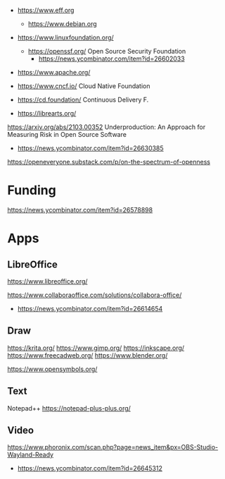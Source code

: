 * https://www.eff.org
  * https://www.debian.org
* https://www.linuxfoundation.org/
  * https://openssf.org/ Open Source Security Foundation
    * https://news.ycombinator.com/item?id=26602033
* https://www.apache.org/
* https://www.cncf.io/ Cloud Native Foundation
* https://cd.foundation/ Continuous Delivery F.

* https://librearts.org/


https://arxiv.org/abs/2103.00352 Underproduction: An Approach for Measuring Risk in Open Source Software
* https://news.ycombinator.com/item?id=26630385

https://openeveryone.substack.com/p/on-the-spectrum-of-openness

# Funding
https://news.ycombinator.com/item?id=26578898

# Apps
## LibreOffice
https://www.libreoffice.org/

https://www.collaboraoffice.com/solutions/collabora-office/
* https://news.ycombinator.com/item?id=26614654

## Draw
https://krita.org/
https://www.gimp.org/
https://inkscape.org/
https://www.freecadweb.org/
https://www.blender.org/

https://www.opensymbols.org/


## Text

Notepad++
https://notepad-plus-plus.org/

## Video
https://www.phoronix.com/scan.php?page=news_item&px=OBS-Studio-Wayland-Ready
* https://news.ycombinator.com/item?id=26645312
